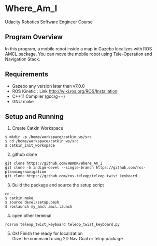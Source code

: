 # Where_Am_I
Udacity Robotics Software Engineer Course

## Program Overview
In this program, a mobile robot inside a map in Gazebo localizes with ROS AMCL package.
You can move the mobile robot using Tele-Operation and Navigation Stack.

## Requirements
* Gazebo any version later than v7.0.0
* ROS Kinetic : Link <http://wiki.ros.org/ROS/Installation>
* C++11 Compiler (gcc/g++)
* GNU make

## Setup and Running
1. Create Catkin Workspace  
<pre><code>$ mkdir -p /home/workspace/catkin_ws/src
$ cd /home/workspace/catkin_ws/src  
$ catkin_init_workspace</code></pre>  
2. github clone
<pre><code>git clone https://github.com/HBKDK/Where_Am_I
git clone -b indigo-devel --single-branch https://github.com/ros-planning/navigation
git clone https://github.com/ros-teleop/teleop_twist_keyboard</code></pre>
3. Build the package and source the setup script
<pre><code>cd ..
$ catkin_make
$ source devel/setup.bash
$ roslaunch my_amcl amcl.launch</pre></code>
4. open other terminal
<pre><code>rosrun teleop_twist_keyboard teleop_twist_keyboard.py</pre></code>
5. Ok! Finish the ready for localization  
Give the command using 2D Nav Goal or telop package  
